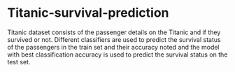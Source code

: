 # Titanic-survival-prediction
Titanic dataset consists of the passenger details on the Titanic and if they survived or not. Different classifiers are used to predict the survival status of the passengers in the train set and their accuracy noted and the model with best classification accuracy is used to predict the survival status on the test set.
